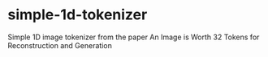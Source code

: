 # simple-1d-tokenizer
Simple 1D image tokenizer from the paper An Image is Worth 32 Tokens for Reconstruction and Generation

